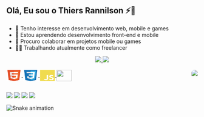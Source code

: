## Olá, Eu sou o Thiers Rannilson ⚡🐇
- 👀 Tenho interesse em desenvolvimento web, mobile e games
- 🌱 Estou aprendendo desenvolvimento front-end e mobile
- 👾 Procuro colaborar em projetos mobile ou games
- 🧟‍♂️ Trabalhando atualmente como freelancer

<div align="center">
  <a href="https://github.com/ThiersRannilson">
  <img height="160em" src="https://github-readme-stats.vercel.app/api?username=ThiersRannilson&show_icons=true&theme=merko&include_all_commits=true&count_private=true"/>
  <img height="160em" src="https://github-readme-stats.vercel.app/api/top-langs/?username=ThiersRannilson&layout=compact&langs_count=7&theme=merko"/>
</div>
  
<div style="display: inline_block"><br>
  <img align="center" height="30" width="40" src="https://raw.githubusercontent.com/devicons/devicon/master/icons/html5/html5-original.svg">
  <img align="center" height="30" width="40" src="https://raw.githubusercontent.com/devicons/devicon/master/icons/css3/css3-original.svg">
  <img align="center" height="30" width="40" src="https://raw.githubusercontent.com/devicons/devicon/master/icons/javascript/javascript-plain.svg">
  <img align="center" height="30" width="40" src="https://cdn.jsdelivr.net/gh/devicons/devicon/icons/kotlin/kotlin-original.svg">
   
  <img align="right" height="150" style="border-radius:10px;"  src="https://picrew.me/shareImg/org/202205/338224_rS8HKNNf.png">
</div>
  
 ##
 
<div> 
  <a href = "mailto:thiersrannilson@gmail.com"><img src="https://img.shields.io/badge/-Gmail-%23333?style=for-the-badge&logo=gmail&logoColor=white" target="_blank"></a>
  <a href="https://www.linkedin.com/in/thiers-moraes-4a4742234" target="_blank"><img src="https://img.shields.io/badge/-LinkedIn-%230077B5?style=for-the-badge&logo=linkedin&logoColor=white" target="_blank"></a> 
  <a href="https://instagram.com/" target="_blank"><img src="https://img.shields.io/badge/-Instagram-%23E4405F?style=for-the-badge&logo=instagram&logoColor=white" target="_blank"></a>
 <a href="https://discord.gg/PTTxEt74" target="_blank"><img src="https://img.shields.io/badge/Discord-7289DA?style=for-the-badge&logo=discord&logoColor=white" target="_blank"></a> 
  
 
  ![Snake animation](https://github.com/ThiersRannilson/ThiersRannilson/blob/output/github-contribution-grid-snake.svg)
 
</div>

